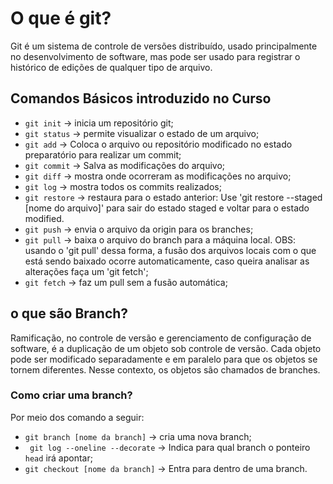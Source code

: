 # O que é git?
Git é um sistema de controle de versões distribuído, usado principalmente no desenvolvimento de software, mas pode ser usado para registrar o histórico de edições de qualquer tipo de arquivo.

## Comandos Básicos introduzido no Curso
* `git init` -> inicia um repositório git;
* `git status` -> permite visualizar o estado de um arquivo;
* `git add` -> Coloca o arquivo ou repositório modificado no estado preparatório para realizar um commit;
* `git commit` -> Salva as modificações do arquivo;
* `git diff` -> mostra onde ocorreram as modificações no arquivo;
* `git log` -> mostra todos os commits realizados;
* `git restore` -> restaura para o estado anterior: Use 'git restore --staged [nome do arquivo]' para sair do estado staged e voltar para o estado modified.
* `git push` -> envia o arquivo da origin para os branches;
* `git pull` -> baixa o arquivo do branch para a máquina local. OBS: usando o 'git pull' dessa forma, a fusão dos arquivos locais com o que está sendo baixado ocorre automaticamente, caso queira analisar as alterações faça um 'git fetch';
* `git fetch` -> faz um pull sem a fusão automática;

## o que são Branch?
Ramificação, no controle de versão e gerenciamento de configuração de software, é a duplicação de um objeto sob controle de versão. Cada objeto pode ser modificado separadamente e em paralelo para que os objetos se tornem diferentes. Nesse contexto, os objetos são chamados de branches.

### Como criar uma branch?
Por meio dos comando a seguir:
* `git branch [nome da branch]` -> cria uma nova branch;
* ` git log --oneline --decorate` -> Indica para qual branch o ponteiro `head` irá apontar;
* `git checkout [nome da branch]` -> Entra para dentro de uma branch.



